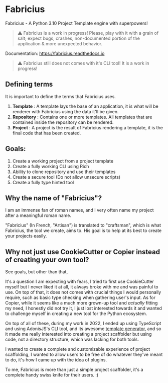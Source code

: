 # Fabricius

Fabricius - A Python 3.10 Project Template engine with superpowers!

> :warning: Fabricius is a work in progress! Please, play with it with a grain of salt; expect bugs, crashes, non-documented portion of the application & more unexpected behavior.

Documentation: <https://fabricius.readthedocs.io>

> :warning: Fabricius still does not comes with it's CLI tool! It is a work in progress!

## Defining terms

It is important to define the terms that Fabricius uses.

1. **Template** : A template lays the base of an application, it is what will be renderer with Fabricius using the data it'll be given.
2. **Repository** : Contains one or more templates. All templates that are contained inside the repository can be rendered.
3. **Project** : A project is the result of Fabricius rendering a template, it is the final code that has been created.

## Goals:

1. Create a working project from a project template
2. Create a fully working CLI using Rich
3. Ability to clone repository and use their templates
4. Create a secure tool (Do not allow unsecure scripts)
5. Create a fully type hinted tool

## Why the name of "Fabricius"?

I am an immense fan of roman names, and I very often name my project after a meaningful roman name.

"Fabricius" (In French, "Artisan") is translated to "craftsman", which is what Fabricius, the tool we create, aims to. His goal is to help at its best to create your projects easily.

## Why not just use CookieCutter or Copier instead of creating your own tool?

See goals, but other than that,

It's a question I am expecting with fears, I tried to first use CookieCutter myself but I never liked it at all, it always broke with me and was painful to use. On top of that, it does not comes with crucial things I would personally require, such as basic type checking when gathering user's input.
As for Copier, while it seems like a much more grown-up tool and *actually* fitting my need, I honestly did not try it, I just lost interested towards it and wanted to challenge myself in creating a new tool for the Python ecosystem.

On top of all of these, during my work in 2022, I ended up using TypeScript and using AdonisJS's CLI tool, and its awesome [template generator](https://docs.adonisjs.com/guides/ace-commandline#templates-generator), and so it made me really interested into creating a project scaffolder but using code, not a directory structure, which was lacking for both tools.

I wanted to create a complete and customizable experience of project scaffolding, I wanted to allow users to be free of do whatever they've meant to do, it's how I came up with the idea of plugins.

To me, Fabricius is more than just a simple project scaffolder, it's a complete handy swiss knife for their users. :)
